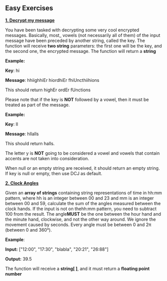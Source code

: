 ## Easy Exercises
**[1.	Decrypt my message](https://github.com/cristofima/DevsuCodeJam/blob/master/DevsuCodeJam.Exercises/Easy/Exercise01.cs)**

You have been tasked with decrypting some very cool encrypted messages. Basically, ​most_​ vowels (not necessarily all of them) of the input message have been preceded by another string, called the key.  The function will receive ​**two string**​ parameters: the first one will be the key, and the second one, the encrypted message. The function will return a ​**string**

**Example:**

**Key**​: hi

**Message**​: ​hhiighhiEr hiordhiEr fhiUncthiihions

This should return ​highEr ordEr fUnctions

Please note that if the key is ​**NOT**​ followed by a vowel, then it must be treated as part of the message.

**Example:**

**Key**​: ll

**Message**​: ​hllalls

This should return ​halls​.

The letter y is ​**NOT** ​going to be considered a vowel and vowels that contain accents are not taken into consideration.

When ​null​  or an empty string are received, it should return an empty string. If ​key​ is ​null​ or empty, then use ​DCJ​ as default.

**[2. Clock Angles](https://github.com/cristofima/DevsuCodeJam/blob/master/DevsuCodeJam.Exercises/Easy/Exercise02.cs)**

Given an ​**array of strings** ​containing string representations of time in ​hh:mm​ pattern, where ​hh​ is an integer between 00 and 23 and ​mm​ is an integer between 00 and 59, calculate the sum of the angles measured between the clock hands. If the input is not on the ​hh:mm​ pattern, you need to subtract 100 from the result. The angle ​**MUST**​ be the one between the hour hand and the minute hand, clockwise, and not the other way around. We ignore the movement caused by seconds. Every angle must be between 0 and 2π (between 0 and 360°).

**Example**​:

**Input:** ​["12:00", "17:30", "blabla", "20:21", "26:88"]

**Output:** ​39.5

The function will receive a ​**string[ ]**​, and it must return a ​**floating point number**
